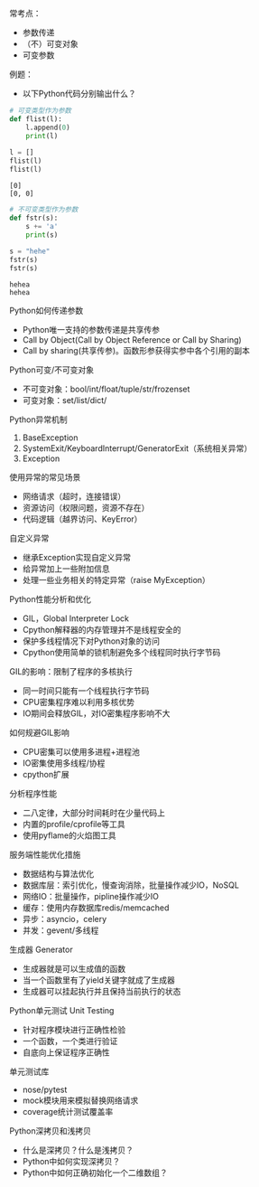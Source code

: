
常考点：
- 参数传递
- （不）可变对象
- 可变参数

例题：
- 以下Python代码分别输出什么？


```python
# 可变类型作为参数
def flist(l):
    l.append(0)
    print(l)
    
l = []
flist(l)
flist(l)
```

    [0]
    [0, 0]
    


```python
# 不可变类型作为参数
def fstr(s):
    s += 'a'
    print(s)
    
s = "hehe"
fstr(s)
fstr(s)
```

    hehea
    hehea
    

Python如何传递参数
- Python唯一支持的参数传递是共享传参
- Call by Object(Call by Object Reference or Call by Sharing)
- Call by sharing(共享传参)。函数形参获得实参中各个引用的副本   

Python可变/不可变对象
- 不可变对象：bool/int/float/tuple/str/frozenset
- 可变对象：set/list/dict/

Python异常机制
1. BaseException
2. SystemExit/KeyboardInterrupt/GeneratorExit（系统相关异常）
3. Exception

使用异常的常见场景
- 网络请求（超时，连接错误）
- 资源访问（权限问题，资源不存在）
- 代码逻辑（越界访问、KeyError）

自定义异常
- 继承Exception实现自定义异常
- 给异常加上一些附加信息
- 处理一些业务相关的特定异常（raise MyException）

Python性能分析和优化
- GIL，Global Interpreter Lock
- Cpython解释器的内存管理并不是线程安全的
- 保护多线程情况下对Python对象的访问
- Cpython使用简单的锁机制避免多个线程同时执行字节码

GIL的影响：限制了程序的多核执行
- 同一时间只能有一个线程执行字节码
- CPU密集程序难以利用多核优势
- IO期间会释放GIL，对IO密集程序影响不大

如何规避GIL影响
- CPU密集可以使用多进程+进程池
- IO密集使用多线程/协程
- cpython扩展

分析程序性能
- 二八定律，大部分时间耗时在少量代码上
- 内置的profile/cprofile等工具
- 使用pyflame的火焰图工具

服务端性能优化措施
- 数据结构与算法优化
- 数据库层：索引优化，慢查询消除，批量操作减少IO，NoSQL
- 网络IO：批量操作，pipline操作减少IO
- 缓存：使用内存数据库redis/memcached
- 异步：asyncio，celery
- 并发：gevent/多线程

生成器 Generator
- 生成器就是可以生成值的函数
- 当一个函数里有了yield关键字就成了生成器
- 生成器可以挂起执行并且保持当前执行的状态

Python单元测试 Unit Testing
- 针对程序模块进行正确性检验
- 一个函数，一个类进行验证
- 自底向上保证程序正确性

单元测试库
- nose/pytest
- mock模块用来模拟替换网络请求
- coverage统计测试覆盖率

Python深拷贝和浅拷贝
- 什么是深拷贝？什么是浅拷贝？
- Python中如何实现深拷贝？
- Python中如何正确初始化一个二维数组？


```python

```
